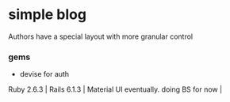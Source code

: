 # simple blog

Authors have a special layout with more granular control


### gems
* devise for auth


Ruby 2.6.3 | Rails 6.1.3 | Material UI eventually. doing BS for now | 
